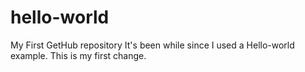 # hello-world
My First GetHub repository
It's been while since I used a Hello-world example. This is my first change.
